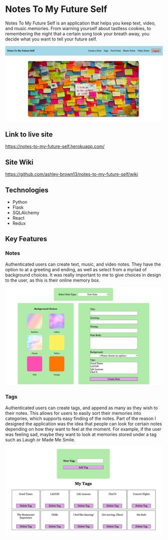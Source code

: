 # Notes To My Future Self

Notes To My Future Self is an application that helps you keep text, video, and music memories. From warning yourself about tastless cookies, to remembering the night that a certain song took your breath away, you decide what you want to tell your future self.

![Home Page](https://github.com/ashley-brown13/notes-to-my-future-self/blob/main/react-app/public/images/SplashPageTop.png)

## Link to live site
https://notes-to-my-future-self.herokuapp.com/

## Site Wiki
https://github.com/ashley-brown13/notes-to-my-future-self/wiki

## Technologies
* Python
* Flask
* SQLAlchemy
* React
* Redux

## Key Features

### Notes

Authenticated users can create text, music, and video notes. They have the option to at a greeting and ending, as well as select from a myriad of background choices. It was really important to me to give choices in design to the user, as this is their online memory box.

![Note Creation Page](https://github.com/ashley-brown13/notes-to-my-future-self/blob/main/react-app/public/images/NoteCreation.png)

### Tags

Authenticated users can create tags, and append as many as they wish to their notes. This allows for users to easily sort their memories into categories, which supports easy finding of the notes. Part of the reason I designed the application was the idea that people can look for certain notes depending on how they want to feel at the moment. For example, if the user was feeling sad, maybe they want to look at memories stored under a tag such as Laugh or Made Me Smile.

![Tags](https://github.com/ashley-brown13/notes-to-my-future-self/blob/main/react-app/public/images/Tags.png)
